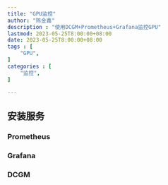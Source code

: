 ```yaml
---
title: "GPU监控"
author: "陈金鑫"
description : "使用DCGM+Prometheus+Grafana监控GPU"
lastmod: 2023-05-25T8:00:00+08:00
date: 2023-05-25T8:00:00+08:00
tags : [
    "GPU",
]
categories : [
    "监控",
]

---
```


## 安装服务

### Prometheus

### Grafana

### DCGM
